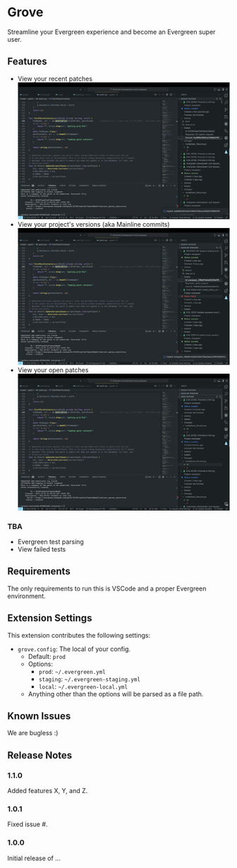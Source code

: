 # Grove

Streamline your Evergreen experience and become an Evergreen super user.

## Features

-   View your recent patches ![Recent Patches](media/features/recent_patches.png)
-   View your project's versions (aka Mainline commits) ![Project Versions](media/features/mainline_versions.png)
-   View your open patches ![Open Patches](media/features/open_patches.png)

### TBA

-   Evergreen test parsing
-   View failed tests

## Requirements

The only requirements to run this is VSCode and a proper Evergreen environment.

## Extension Settings

This extension contributes the following settings:

-   `grove.config`: The local of your config.
    -   Default: `prod`
    -   Options:
        -   `prod`: `~/.evergreen.yml`
        -   `staging`: `~/.evergreen-staging.yml`
        -   `local`: `~/.evergreen-local.yml`
    -   Anything other than the options will be parsed as a file path.

## Known Issues

We are bugless :)

## Release Notes

### 1.1.0

Added features X, Y, and Z.

### 1.0.1

Fixed issue #.

### 1.0.0

Initial release of ...
